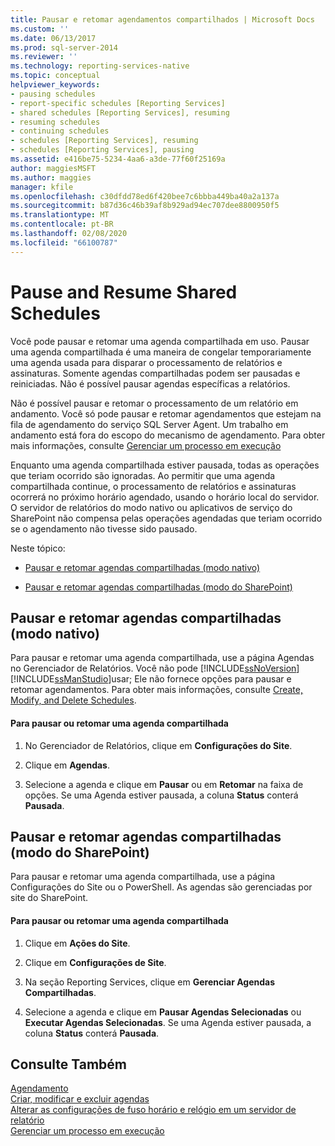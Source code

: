 ```yaml
---
title: Pausar e retomar agendamentos compartilhados | Microsoft Docs
ms.custom: ''
ms.date: 06/13/2017
ms.prod: sql-server-2014
ms.reviewer: ''
ms.technology: reporting-services-native
ms.topic: conceptual
helpviewer_keywords:
- pausing schedules
- report-specific schedules [Reporting Services]
- shared schedules [Reporting Services], resuming
- resuming schedules
- continuing schedules
- schedules [Reporting Services], resuming
- schedules [Reporting Services], pausing
ms.assetid: e416be75-5234-4aa6-a3de-77f60f25169a
author: maggiesMSFT
ms.author: maggies
manager: kfile
ms.openlocfilehash: c30dfdd78ed6f420bee7c6bbba449ba40a2a137a
ms.sourcegitcommit: b87d36c46b39af8b929ad94ec707dee8800950f5
ms.translationtype: MT
ms.contentlocale: pt-BR
ms.lasthandoff: 02/08/2020
ms.locfileid: "66100787"
---
```

# <a name="pause-and-resume-shared-schedules"></a>Pause and Resume Shared Schedules
  Você pode pausar e retomar uma agenda compartilhada em uso. Pausar uma agenda compartilhada é uma maneira de congelar temporariamente uma agenda usada para disparar o processamento de relatórios e assinaturas. Somente agendas compartilhadas podem ser pausadas e reiniciadas. Não é possível pausar agendas específicas a relatórios.  
  
 Não é possível pausar e retomar o processamento de um relatório em andamento. Você só pode pausar e retomar agendamentos que estejam na fila de agendamento do serviço SQL Server Agent. Um trabalho em andamento está fora do escopo do mecanismo de agendamento. Para obter mais informações, consulte [Gerenciar um processo em execução](manage-a-running-process.md)  
  
 Enquanto uma agenda compartilhada estiver pausada, todas as operações que teriam ocorrido são ignoradas. Ao permitir que uma agenda compartilhada continue, o processamento de relatórios e assinaturas ocorrerá no próximo horário agendado, usando o horário local do servidor. O servidor de relatórios do modo nativo ou aplicativos de serviço do SharePoint não compensa pelas operações agendadas que teriam ocorrido se o agendamento não tivesse sido pausado.  
  
 Neste tópico:  
  
-   [Pausar e retomar agendas compartilhadas (modo nativo)](#bkmk_native)  
  
-   [Pausar e retomar agendas compartilhadas (modo do SharePoint)](#bkmk_sharepoint)  
  
##  <a name="bkmk_native"></a>Pausar e retomar agendas compartilhadas (modo nativo)  
 Para pausar e retomar uma agenda compartilhada, use a página Agendas no Gerenciador de Relatórios. Você não pode [!INCLUDE[ssNoVersion](../../includes/ssnoversion-md.md)] [!INCLUDE[ssManStudio](../../includes/ssmanstudio-md.md)]usar; Ele não fornece opções para pausar e retomar agendamentos. Para obter mais informações, consulte [Create, Modify, and Delete Schedules](create-modify-and-delete-schedules.md).  
  
#### <a name="to-pause-or-resume-a-shared-schedule"></a>Para pausar ou retomar uma agenda compartilhada  
  
1.  No Gerenciador de Relatórios, clique em **Configurações do Site**.  
  
2.  Clique em **Agendas**.  
  
3.  Selecione a agenda e clique em **Pausar** ou em **Retomar** na faixa de opções. Se uma Agenda estiver pausada, a coluna **Status** conterá **Pausada**.  
  
##  <a name="bkmk_sharepoint"></a>Pausar e retomar agendas compartilhadas (modo do SharePoint)  
 Para pausar e retomar uma agenda compartilhada, use a página Configurações do Site ou o PowerShell. As agendas são gerenciadas por site do SharePoint.  
  
#### <a name="to-pause-or-resume-a-shared-schedule"></a>Para pausar ou retomar uma agenda compartilhada  
  
1.  Clique em **Ações do Site**.  
  
2.  Clique em **Configurações de Site**.  
  
3.  Na seção Reporting Services, clique em **Gerenciar Agendas Compartilhadas**.  
  
4.  Selecione a agenda e clique em **Pausar Agendas Selecionadas** ou **Executar Agendas Selecionadas**. Se uma Agenda estiver pausada, a coluna **Status** conterá **Pausada**.  
  
## <a name="see-also"></a>Consulte Também  
 [Agendamento](schedules.md)   
 [Criar, modificar e excluir agendas](create-modify-and-delete-schedules.md)   
 [Alterar as configurações de fuso horário e relógio em um servidor de relatório](change-time-zones-and-clock-settings-on-a-report-server.md)   
 [Gerenciar um processo em execução](manage-a-running-process.md)  
  
  
